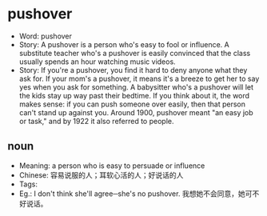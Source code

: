 # pushover

- Word: pushover
- Story: A pushover is a person who's easy to fool or influence. A substitute teacher who's a pushover is easily convinced that the class usually spends an hour watching music videos.
- Story: If you're a pushover, you find it hard to deny anyone what they ask for. If your mom's a pushover, it means it's a breeze to get her to say yes when you ask for something. A babysitter who's a pushover will let the kids stay up way past their bedtime. If you think about it, the word makes sense: if you can push someone over easily, then that person can't stand up against you. Around 1900, pushover meant "an easy job or task," and by 1922 it also referred to people.

## noun

- Meaning: a person who is easy to persuade or influence
- Chinese: 容易说服的人；耳软心活的人；好说话的人
- Tags: 
- Eg.: I don't think she'll agree─she's no pushover. 我想她不会同意，她可不好说话。

